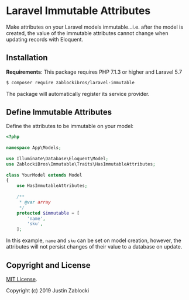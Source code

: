 # Laravel Immutable Attributes

Make attributes on your Laravel models immutable...i.e. after the model is created, the value of the immutable attributes cannot change when updating records with Eloquent.

## Installation

**Requirements**: This package requires PHP 7.1.3 or higher and Laravel 5.7

```sh
$ composer require zablockibros/laravel-immutable
```

The package will automatically register its service provider.

## Define Immutable Attributes

Define the attributes to be immutable on your model:
```php
<?php
 
namespace App\Models;
 
use Illuminate\Database\Eloquent\Model;
use ZablockiBros\Immutable\Traits\HasImmutableAttributes;
 
class YourModel extends Model
{
    use HasImmutableAttributes;
    
    /**
     * @var array
     */
    protected $immutable = [
        'name',
        'sku',
    ];
```

In this example, `name` and `sku` can be set on model creation, however, the attributes will not persist changes of their value to a database on update.

## Copyright and License

[MIT License](LICENSE.md).

Copyright (c) 2019 Justin Zablocki
